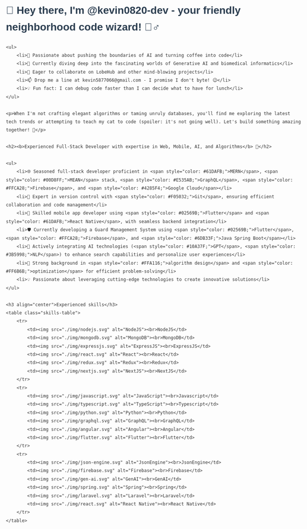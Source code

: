 <!DOCTYPE html>
<html lang="en">
<head>
    <meta charset="UTF-8">
    <meta name="viewport" content="width=device-width, initial-scale=1.0">
    <title>Kevin0820-dev - Full-Stack Developer</title>
    <style>
        body {
            font-family: Arial, sans-serif;
            line-height: 1.6;
            color: #333;
            max-width: 800px;
            margin: 0 auto;
            padding: 20px;
        }
        h1, h3 {
            color: #2c3e50;
        }
        .skills-table {
            border-collapse: collapse;
            margin: 0 auto;
        }
        .skills-table td {
            text-align: center;
            padding: 10px;
        }
        .skills-table img {
            width: 48px;
            height: 48px;
        }
    </style>
</head>
<body>
    <h1>👋 Hey there, I'm @kevin0820-dev - your friendly neighborhood code wizard! 🧙‍♂️</h1>

    <ul>
        <li>🚀 Passionate about pushing the boundaries of AI and turning coffee into code</li>
        <li>🧠 Currently diving deep into the fascinating worlds of Generative AI and biomedical informatics</li>
        <li>🤝 Eager to collaborate on LobeHub and other mind-blowing projects</li>
        <li>📫 Drop me a line at kevin5877066@gmail.com - I promise I don't byte! 😉</li>
        <li>💡 Fun fact: I can debug code faster than I can decide what to have for lunch</li>
    </ul>

    <p>When I'm not crafting elegant algorithms or taming unruly databases, you'll find me exploring the latest tech trends or attempting to teach my cat to code (spoiler: it's not going well). Let's build something amazing together! 🌟</p>

    <h2><b>Experienced Full-Stack Developer with expertise in Web, Mobile, AI, and Algorithms</b> 👋</h2>

    <ul>
        <li>🌐 Seasoned full-stack developer proficient in <span style="color: #61DAFB;">MERN</span>, <span style="color: #00D8FF;">MEAN</span> stack, <span style="color: #E535AB;">GraphQL</span>, <span style="color: #FFCA28;">Firebase</span>, and <span style="color: #4285F4;">Google Cloud</span></li>
        <li>🔄 Expert in version control with <span style="color: #F05032;">Git</span>, ensuring efficient collaboration and code management</li>
        <li>📱 Skilled mobile app developer using <span style="color: #02569B;">Flutter</span> and <span style="color: #61DAFB;">React Native</span>, with seamless backend integration</li>
        <li>🛡️ Currently developing a Guard Management System using <span style="color: #02569B;">Flutter</span>, <span style="color: #FFCA28;">Firebase</span>, and <span style="color: #6DB33F;">Java Spring Boot</span></li>
        <li>🤖 Actively integrating AI technologies (<span style="color: #10A37F;">GPT</span>, <span style="color: #3B5998;">NLP</span>) to enhance search capabilities and personalize user experiences</li>
        <li>🧠 Strong background in <span style="color: #FFA116;">algorithm design</span> and <span style="color: #FF6B6B;">optimization</span> for efficient problem-solving</li>
        <li>💡 Passionate about leveraging cutting-edge technologies to create innovative solutions</li>
    </ul>

    <h3 align="center">Experienced skills</h3>
    <table class="skills-table">
        <tr>
            <td><img src="./img/nodejs.svg" alt="NodeJS"><br>NodeJS</td>
            <td><img src="./img/mongodb.svg" alt="MongoDB"><br>MongoDB</td>
            <td><img src="./img/expressjs.svg" alt="ExpressJS"><br>ExpressJS</td>
            <td><img src="./img/react.svg" alt="React"><br>React</td>
            <td><img src="./img/redux.svg" alt="Redux"><br>Redux</td>
            <td><img src="./img/nextjs.svg" alt="NextJS"><br>NextJS</td>
        </tr>
        <tr>
            <td><img src="./img/javascript.svg" alt="JavaScript"><br>Javascript</td>
            <td><img src="./img/typescript.svg" alt="TypeScript"><br>Typescript</td>
            <td><img src="./img/python.svg" alt="Python"><br>Python</td>
            <td><img src="./img/graphql.svg" alt="GraphQL"><br>GraphQL</td>
            <td><img src="./img/angular.svg" alt="Angular"><br>Angular</td>
            <td><img src="./img/flutter.svg" alt="Flutter"><br>Flutter</td>
        </tr>
        <tr>
            <td><img src="./img/json-engine.svg" alt="JsonEngine"><br>JsonEngine</td>
            <td><img src="./img/firebase.svg" alt="Firebase"><br>Firebase</td>
            <td><img src="./img/gen-ai.svg" alt="GenAI"><br>GenAI</td>
            <td><img src="./img/spring.svg" alt="Spring"><br>Spring</td>
            <td><img src="./img/laravel.svg" alt="Laravel"><br>Laravel</td>
            <td><img src="./img/react.svg" alt="React Native"><br>React Native</td>
        </tr>
    </table>
</body>
</html>